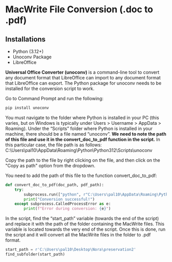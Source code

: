 # MacWrite File Conversion (.doc to .pdf)

## Installations
- Python (3.12+)
- Unoconv Package
- LibreOffice

**Universal Office Converter (unoconv)** is a command-line tool to convert any document format that LibreOffice can import to any document format that LibreOffice can export. The Python package for unoconv needs to be installed for the conversion script to work.

Go to Command Prompt and run the following: 

```bash
pip install unoconv
```

You must navigate to the folder where Python is installed in your PC (this varies, but on Windows is typically under Users > Username > AppData > Roaming). Under the “Scripts” folder where Python is installed in your machine, there should be a file named “unoconv”. **We need to note the path of this file and use it in the convert_doc_to_pdf function in the script.** In this particular case, the file path is as follows: 
C:\Users\pal10\AppData\Roaming\Python\Python312\Scripts\unoconv

Copy the path to the file by right clicking on the file, and then click on the "Copy as path" option from the dropdown.

You need to add the path of this file to the function convert_doc_to_pdf:

```python
def convert_doc_to_pdf(doc_path, pdf_path):
    try:
        subprocess.run(["python", r"C:\Users\pal10\AppData\Roaming\Python\Python312\Scripts\unoconv", "-f", "pdf", "-o", pdf_path, doc_path], check=True)
        print("Conversion successful!")
    except subprocess.CalledProcessError as e:
        print(f"Error during conversion: {e}")
```

In the script, find the “start_path” variable (towards the end of the script) and replace it with the path of the folder containing the MacWrite files. This variable is located towards the very end of the script. Once this is done, run the script and it will convert all the MacWrite files in the folder to .pdf format.

```python
start_path = r'C:\Users\pal10\Desktop\Nora\preservation2' 
find_subfolder(start_path)
```
